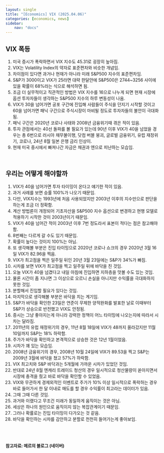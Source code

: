 ```yaml
---
layout: single
title: "[Economics] VIX (2025.04.06)"
categories: [economics, news]
sidebar:
    nav: "docs"
---
```


## VIX 폭등
1. 미국 증시가 폭락하면서 VIX 지수도 45.31로 굉장히 높아짐.
1. VIX는 Volatility Index의 약자로 표준편차와 비슷한 개념임.
1. 차이점이 있다면 과거나 현재가 아니라 미래 S&P500 지수의 표준편차임.
1. S&P가 3000이고 VIX가 25라면 대략 한달안에 S&P500은 2744~3256 사이에 있을 확률이 68%라는 식으로 해석하면 됨.
1. 조금 더 실무적이고 직관적인 방법은 VIX 지수를 16으로 나누게 되면 현재 시장에 옵션 투자자들이 생각하는 S&P500 지수의 하루 변동성이 나옴.
1. VIX가 30을 넘어가면 공포 구간에 진입해 사람들이 주식을 던지기 시작할 것이고 60을 넘어가면 패닉 구간으로 주식시장이 마비될 정도로 투자자들의 불안이 극대화됨.
1. 패닉 구간은 2020년 코로나 사태와 2008년 금융위기때 겪은 적이 있음.
1. 투자 관점에서는 40선 돌파를 볼 필요가 있는데 90년 이후 VIX가 40을 넘었을 경우는 총 6번으로 러시아 채무불이행, 닷컴 버블 붕괴, 글로벌 금융위기, 유럽 재정위기, 코로나, 24년 8월 일본 은행 금리 인상이.
1. 현재 미국 중시에서 빠져나간 자금은 채권과 엔으로 피난하는 모습임.

<br/>

## 우리는 어떻게 해야할까
1. VIX가 40을 넘어가면 투자 타이밍이 온다고 얘기한 적이 있음.
1. 과거 사례를 보면 승률 100%가 나오기 때문임.
1. 다만, VIX지수는 1993년에 처음 사용되었지만 2003년 이후의 지수만으로 판단을 하는게 조금 더 정확함.
1. 계산 방법론이 개정되어 기초자산을 S&P500 지수 옵션으로 변경하고 현행 모델로 적용하기 시작한 것이 2003년이기 때문임.
1. VIX가 40을 넘어간 적이 2003년 이후 7번 정도라서 표본이 적다는 점은 참고해야함.
1. 8번째는 다르게 갈 수도 있기 때문임.
1. 확률이 높다는 것이지 100%는 아님.
1. 또 생각해볼 부분은 진입 타이밍으로 2020년 코로나 쇼크의 경우 2020년 3월 16일 VIX가 82.96을 찍음.
1. VIX가 최고점을 찍은 일주일 뒤인 20년 3월 23일에는 S&P가 34%가 빠짐.
1. 시차를 보면 VIX가 최고점을 찍고 일주일 뒤에 바닥을 친 것임.
1. 오늘 VIX가 40을 넘겼다고 내일 아침에 진입하면 지하층을 맛볼 수도 있는 것임.
1. 물론 시간이 좀 지나면 그 이상으로 오르니 손실을 아니지만 수익률을 극대화하지 못한 것임.
1. 분할해서 진입할 필요가 있다는 것임.
1. 마지막으로 생각해볼 부분은 바닥을 치는 계기임.
1. S&P가 바닥을 확인한 23일은 연준이 무제한 양적완화를 발표한 날로 이때부터 S&P가 상승으로 반전했고 VIX도 안정됨.
1. 증시는 그냥 좋아지는게 아니라 강력한 정책이 어느 타이밍에 나오는지에 따라서 시차는 달라짐.
1. 2011년의 유럽 재정위기의 경우, 11년 8월 18일에 VIX가 48까지 올라갔지만 11월 10일까지 S&P는 18% 하락함.
1. 주가가 바닥을 확인하고 본격적으로 상승한 것은 12년 1월이었음.
1. 시차가 꽤 있는 모습임.
1. 2008년 금융위기의 경우, 2008년 10월 24일에 VIX가 89.53을 찍고 S&P는 2009년 3월에 바닥을 쳤고 57%가 하락함.
1. VIX 최고치와 S&P 바닥과는 5개월에 가까운 시차가 있었던 것임.
1. 반대로 24년 8월 엔캐리 트레이드 청산의 경우 일시적으로 청산물량이 쏟아지면서 시장에 충격을 줬고 바로 바닥을 확인할 수 있었음.
1. VIX와 무관하게 경제외적인 이벤트로 주가가 10% 이상 일시적으로 폭락하는 경우 바로 들어가서 한 달 이내로 매도를 할 경우 수익률이 최고라는 데이터가 있음.
1. 그때 그때 다른 것임.
1. 과거와 이랬다고 무조건 미래가 동일하게 움직이는 것은 아님.
1. 세상은 하나의 원인으로 움직이지 않는 복잡관계이기 때문임.
1. 그러나 확률로는 진입 타이밍이 다가오는 것 같음.
1. 바닥을 확인하는 시차를 감안하고 분할로 천천히 들어가는게 좋아보임.



<br/>
<br/>

#### 참고자료: 메르의 블로그 (네이버) 